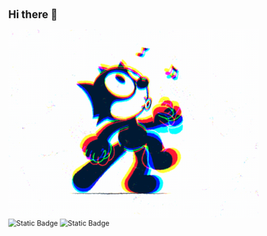 ## Hi there 👋

<img src="https://github.com/NeSamuraiJack/NeSamuraiJack/blob/main/5eeea355389655.59822ff824b72.gif" alt="The Unlimited" width="600">

<img alt="Static Badge" src="https://img.shields.io/badge/py-python-blue?logo=python">
<img alt="Static Badge" src="https://img.shields.io/badge/-jupyter-black?logo=jupyter">

